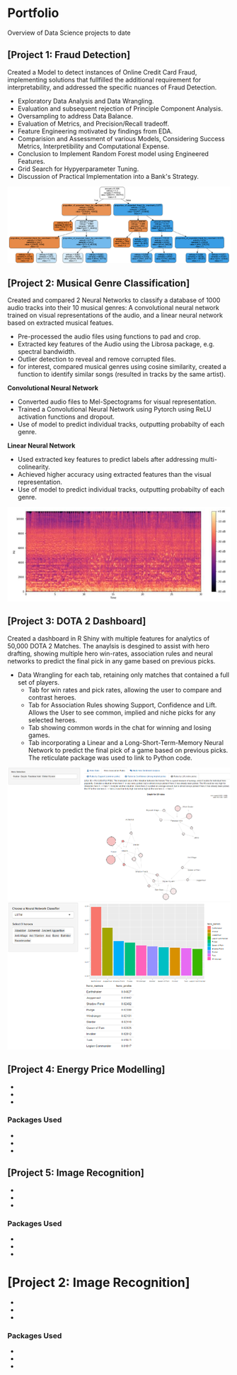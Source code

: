 # Portfolio
Overview of Data Science projects to date

## [Project 1: Fraud Detection]
Created a Model to detect instances of Online Credit Card Fraud, implementing solutions that fullfilled the additional requirement for interpretability, and addressed the specific nuances of Fraud Detection.

* Exploratory Data Analysis and Data Wrangling.
* Evaluation and subsequent rejection of Principle Component Analysis.
* Oversampling to address Data Balance.
* Evaluation of Metrics, and Precision/Recall tradeoff.
* Feature Engineering motivated by findings from EDA.
* Comparision and Assessment of various Models, Considering Success Metrics, Interpretibility and Computational Expense.
* Conclusion to Implement Random Forest model using Engineered Features.
* Grid Search for Hypyerparameter Tuning.
* Discussion of Practical Implementation into a Bank's Strategy.

![Decision Tree](Images/decision_tree_limited.PNG)


## [Project 2: Musical Genre Classification]
Created and compared 2 Neural Networks to classify a database of 1000 audio tracks into their 10 musical genres: A convolutional neural network trained on visual representations of the audio, and a linear neural network based on extracted musical featues.

* Pre-processed the audio files using functions to pad and crop.
* Extracted key features of the Audio using the Librosa package, e.g. spectral bandwidth.
* Outlier detection to reveal and remove corrupted files.
* for interest, compared musical genres using cosine similarity, created a function to identify similar songs (resulted in tracks by the same artist).

**Convolutional Neural Network**
* Converted audio files to Mel-Spectograms for visual representation.
* Trained a Convolutional Neural Network using Pytorch using ReLU activation functions and dropout.
* Use of model to predict individual tracks, outputting probabilty of each genre.


**Linear Neural Network**
* Used extracted key features to predict labels after addressing multi-colinearity.
* Achieved higher accuracy using extracted features than the visual representation.
* Use of model to predict individual tracks, outputting probabilty of each genre.

![Mel-Spectogram](Images/melspectogram.PNG)

## [Project 3: DOTA 2 Dashboard]
Created a dashboard in R Shiny with multiple features for analytics of 50,000 DOTA 2 Matches.
The anaylsis is desgined to assist with hero drafting, showing multiple hero win-rates, association rules and neural networks to predict the final pick in any game based on previous picks.

* Data Wrangling for each tab, retaining only matches that contained a full set of players.
    * Tab for win rates and pick rates, allowing the user to compare and contrast heroes.
    * Tab for Association Rules showing Support, Confidence and Lift. Allows the User to see common, implied and niche picks for any selected heroes.
    * Tab showing common words in the chat for winning and losing games.
    * Tab incorporating a Linear and a Long-Short-Term-Memory Neural Network to predict the final pick of a game based on previous picks. The reticulate package was used to link to Python code.

![lift_example](Images/lift_example.PNG)
![LTSM_Example](Images/LTSM_Example.PNG)


## [Project 4: Energy Price Modelling]
*
*
*

### Packages Used
*
*
*

## [Project 5: Image Recognition]
*
*
*

### Packages Used
*
*
*


# [Project 2: Image Recognition]
*
*
*

### Packages Used
*
*
*
